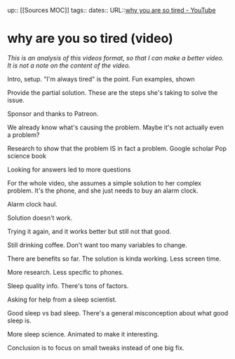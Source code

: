 up:: [[Sources MOC]]
tags::
dates::
URL::[why you are so tired - YouTube](https://www.youtube.com/watch?v=I4AcCNB1QCM)

# why are you so tired (video)
*This is an analysis of this videos format, so that I can make a better video. It is not a note on the content of the video.*

Intro, setup. 
"I'm always tired" is the point. 
Fun examples, shown

Provide the partial solution. These are the steps she's taking to solve the issue.

Sponsor and thanks to Patreon.

We already know what's causing the problem. Maybe it's not actually even a problem?

Research to show that the problem IS in fact a problem.
Google scholar
Pop science book

Looking for answers led to more questions

For the whole video, she assumes a simple solution to her complex problem.
It's the phone, and she just needs to buy an alarm clock.

Alarm clock haul.

Solution doesn't work.

Trying it again, and it works better but still not that good.

Still drinking coffee. Don't want too many variables to change.


There are benefits so far. The solution is kinda working. 
Less screen time.

More research. Less specific to phones.

Sleep quality info.
There's tons of factors.

Asking for help from a sleep scientist.

Good sleep vs bad sleep. There's a general misconception about what good sleep is. 

More sleep science. Animated to make it interesting.

Conclusion is to focus on small tweaks instead of one big fix.

